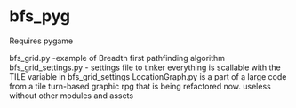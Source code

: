 # bfs_pyg

Requires pygame

bfs_grid.py -example of Breadth first pathfinding algorithm
bfs_grid_settings.py - settings file to tinker 
everything is scallable with the TILE variable in bfs_grid_settings
LocationGraph.py is a part of a large code from a tile turn-based graphic rpg that is being refactored now. useless without other modules and assets
